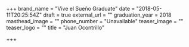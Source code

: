 +++
brand_name = "Vive el Sueño Graduate"
date = "2018-05-11T20:25:54Z"
draft = true
external_url = ""
graduation_year = 2018
masthead_image = ""
phone_number = "Unavailable"
teaser_image = ""
teaser_logo = ""
title = "Juan Ocontrillo"

+++
